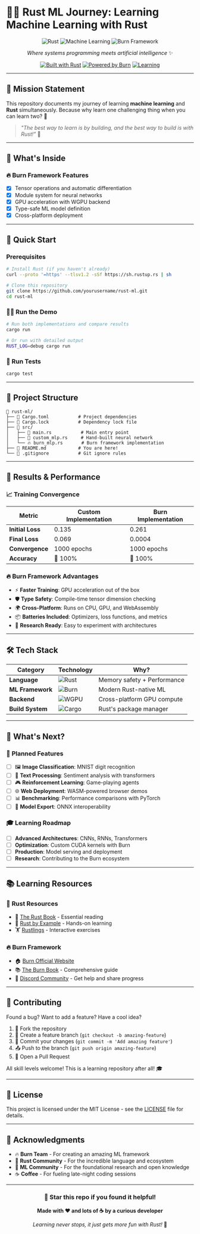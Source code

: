 # 🦀🧠 Rust ML Journey: Learning Machine Learning with Rust

<div align="center">

![Rust](https://img.shields.io/badge/rust-%23000000.svg?style=for-the-badge&logo=rust&logoColor=white)
![Machine Learning](https://img.shields.io/badge/Machine%20Learning-FF6F00?style=for-the-badge&logo=tensorflow&logoColor=white)
![Burn Framework](https://img.shields.io/badge/Burn-🔥-orange?style=for-the-badge)

*Where systems programming meets artificial intelligence* ✨

[![Built with Rust](https://img.shields.io/badge/Built%20with-Rust-dea584?logo=rust)](https://www.rust-lang.org/)
[![Powered by Burn](https://img.shields.io/badge/Powered%20by-Burn%20Framework-orange)](https://burn.dev/)
[![Learning](https://img.shields.io/badge/Status-Learning%20%26%20Growing-brightgreen)](https://github.com/yourusername/rust-ml)

</div>

---

## 🎯 Mission Statement

This repository documents my journey of learning **machine learning** and **Rust** simultaneously. Because why learn one challenging thing when you can learn two? 🚀

> *"The best way to learn is by building, and the best way to build is with Rust!"* 🦀

---

## 🧪 What's Inside

### 🔥 **Burn Framework Features**
- [x] Tensor operations and automatic differentiation
- [x] Module system for neural networks
- [x] GPU acceleration with WGPU backend
- [x] Type-safe ML model definition
- [x] Cross-platform deployment

---

## 🚀 Quick Start

### Prerequisites
```bash
# Install Rust (if you haven't already)
curl --proto '=https' --tlsv1.2 -sSf https://sh.rustup.rs | sh

# Clone this repository
git clone https://github.com/yourusername/rust-ml.git
cd rust-ml
```

### 🏃‍♂️ Run the Demo
```bash
# Run both implementations and compare results
cargo run

# Or run with detailed output
RUST_LOG=debug cargo run
```

### 🧪 Run Tests
```bash
cargo test
```

---

## 📁 Project Structure

```
🦀 rust-ml/
├── 📄 Cargo.toml           # Project dependencies
├── 📄 Cargo.lock           # Dependency lock file  
├── 📁 src/
│   ├── 📄 main.rs           # Main entry point
│   ├── 🔧 custom_mlp.rs     # Hand-built neural network
│   └── 🔥 burn_mlp.rs       # Burn framework implementation
├── 📄 README.md            # You are here! 
└── 📄 .gitignore           # Git ignore rules
```

---

## 🎯 Results & Performance

### 📈 **Training Convergence**

| Metric | Custom Implementation | Burn Implementation |
|--------|----------------------|-------------------|
| **Initial Loss** | 0.135 | 0.261 |
| **Final Loss** | 0.069 | 0.0004 |
| **Convergence** | 1000 epochs | 1000 epochs |
| **Accuracy** | 💯 100% | 💯 100% |

### 🔥 **Burn Framework Advantages**
- ⚡ **Faster Training**: GPU acceleration out of the box
- 🛡️ **Type Safety**: Compile-time tensor dimension checking  
- 🌍 **Cross-Platform**: Runs on CPU, GPU, and WebAssembly
- 📦 **Batteries Included**: Optimizers, loss functions, and metrics
- 🧪 **Research Ready**: Easy to experiment with architectures

---

## 🛠️ Tech Stack

<div align="center">

| Category | Technology | Why? |
|----------|------------|------|
| **Language** | ![Rust](https://img.shields.io/badge/Rust-000000?style=flat&logo=rust&logoColor=white) | Memory safety + Performance |
| **ML Framework** | ![Burn](https://img.shields.io/badge/Burn-🔥-orange?style=flat) | Modern Rust-native ML |
| **Backend** | ![WGPU](https://img.shields.io/badge/WGPU-GPU-blue?style=flat) | Cross-platform GPU compute |
| **Build System** | ![Cargo](https://img.shields.io/badge/Cargo-📦-brown?style=flat) | Rust's package manager |

</div>

---

## 🎯 What's Next?

### 🚧 **Planned Features**
- [ ] 🖼️ **Image Classification**: MNIST digit recognition
- [ ] 📝 **Text Processing**: Sentiment analysis with transformers  
- [ ] 🎮 **Reinforcement Learning**: Game-playing agents
- [ ] 🌐 **Web Deployment**: WASM-powered browser demos
- [ ] 📊 **Benchmarking**: Performance comparisons with PyTorch
- [ ] 🔄 **Model Export**: ONNX interoperability

### 🎓 **Learning Roadmap**
- [ ] **Advanced Architectures**: CNNs, RNNs, Transformers
- [ ] **Optimization**: Custom CUDA kernels with Burn
- [ ] **Production**: Model serving and deployment
- [ ] **Research**: Contributing to the Burn ecosystem

---

## 📚 Learning Resources

### 🦀 **Rust Resources**
- 📖 [The Rust Book](https://doc.rust-lang.org/book/) - Essential reading
- 🎯 [Rust by Example](https://doc.rust-lang.org/rust-by-example/) - Hands-on learning
- 🏋️ [Rustlings](https://rustlings.cool/) - Interactive exercises

### 🔥 **Burn Framework**
- 🏠 [Burn Official Website](https://burn.dev/)
- 📚 [The Burn Book](https://burn.dev/burn-book/) - Comprehensive guide
- 💬 [Discord Community](https://discord.gg/uPEBbYYDB6) - Get help and share progress

---

## 🤝 Contributing

Found a bug? Want to add a feature? Have a cool idea? 

1. 🍴 Fork the repository
2. 🌿 Create a feature branch (`git checkout -b amazing-feature`)
3. 💾 Commit your changes (`git commit -m 'Add amazing feature'`)
4. 📤 Push to the branch (`git push origin amazing-feature`)
5. 🎯 Open a Pull Request

All skill levels welcome! This is a learning repository after all! 🎓

---

## 📜 License

This project is licensed under the MIT License - see the [LICENSE](LICENSE) file for details.

---

## 🙏 Acknowledgments

- 🔥 **Burn Team** - For creating an amazing ML framework
- 🦀 **Rust Community** - For the incredible language and ecosystem  
- 🧠 **ML Community** - For the foundational research and open knowledge
- ☕ **Coffee** - For fueling late-night coding sessions

---

<div align="center">

### 🌟 Star this repo if you found it helpful!

**Made with ❤️ and lots of ☕ by a curious developer**

*Learning never stops, it just gets more fun with Rust!* 🚀

</div>
